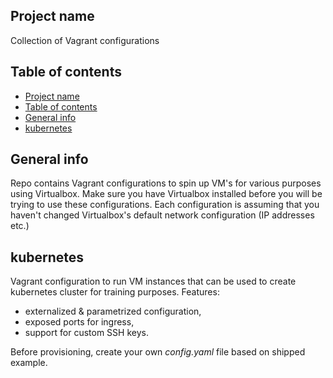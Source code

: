 ## Project name

Collection of Vagrant configurations

## Table of contents
- [Project name](#project-name)
- [Table of contents](#table-of-contents)
- [General info](#general-info)
- [kubernetes](#kubernetes)

## General info

Repo contains Vagrant configurations to spin up VM's for various purposes using Virtualbox.
Make sure you have Virtualbox installed before you will be trying to use these configurations.
Each configuration is assuming that you haven't changed Virtualbox's default network configuration (IP addresses etc.)

## kubernetes

Vagrant configuration to run VM instances that can be used to create kubernetes cluster for training purposes. Features:
- externalized & parametrized configuration,
- exposed ports for ingress,
- support for custom SSH keys.

Before provisioning, create your own *config.yaml* file based on shipped example.